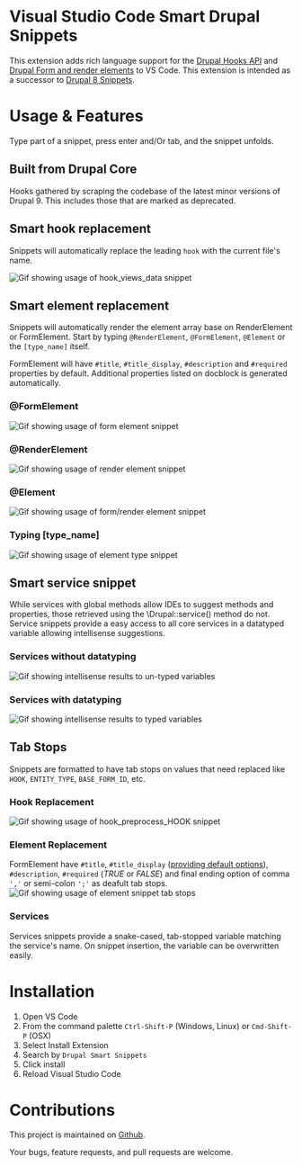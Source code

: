 # Visual Studio Code Smart Drupal Snippets

This extension adds rich language support for the
[Drupal Hooks API](https://api.drupal.org/api/drupal/core%21core.api.php/group/hooks) and [Drupal Form and render elements](https://api.drupal.org/api/drupal/elements)
to VS Code. This extension is intended as a successor to
[Drupal 8 Snippets](https://marketplace.visualstudio.com/items?itemName=dssiqueira.drupal-8-snippets).

# Usage & Features
Type part of a snippet, press enter and/Or tab, and the snippet unfolds.

## Built from Drupal Core
Hooks gathered by scraping the codebase of the latest minor versions of Drupal 9. This includes those that are marked as deprecated.

## Smart hook replacement
Snippets will automatically replace the leading `hook` with the current file's name.

![Gif showing usage of hook_views_data snippet](https://raw.githubusercontent.com/andy-blum/smart-drupal-snippets/main/images/views_data.gif)

## Smart element replacement
Snippets will automatically render the element array base on RenderElement or FormElement. Start by typing `@RenderElement`, `@FormElement`, `@Element` or the `[type_name]` itself.

FormElement will have `#title`, `#title_display`, `#description` and `#required` properties by default. Additional properties listed on docblock is generated automatically.

### @FormElement
![Gif showing usage of form element snippet](images/form_element_snippet.gif)

### @RenderElement
![Gif showing usage of render element snippet](images/render_element_snippet.gif)

### @Element
![Gif showing usage of form/render element snippet](images/element_prefix.gif)


### Typing [type_name]
![Gif showing usage of element type snippet](images/element_type.gif)

## Smart service snippet
While services with global methods allow IDEs to suggest methods and properties, those retrieved using the \Drupal::service() method do not. Service snippets provide a easy access to all core services in a datatyped variable allowing intellisense suggestions.

### Services without datatyping
![Gif showing intellisense results to un-typed variables](images/services_without_snippets.gif)

### Services with datatyping
![Gif showing intellisense results to typed variables](images/services_with_snippets.gif)

## Tab Stops
Snippets are formatted to have tab stops on values that need replaced like `HOOK`,
`ENTITY_TYPE`, `BASE_FORM_ID`, etc.

### Hook Replacement
![Gif showing usage of hook_preprocess_HOOK snippet](https://raw.githubusercontent.com/andy-blum/smart-drupal-snippets/main/images/preprocess.gif )

### Element Replacement
FormElement have `#title`, `#title_display` ([providing default options](https://www.drupal.org/docs/drupal-apis/form-api/form-render-elements)), `#description`, `#required` (*TRUE* or *FALSE*) and final ending option of comma `','` or semi-colon `';'` as deafult tab stops.
![Gif showing usage of element snippet tab stops](images/element_tabstop_options.gif)

### Services
Services snippets provide a snake-cased, tab-stopped variable matching the service's name. On snippet insertion, the variable can be overwritten easily.

# Installation

1. Open VS Code
2. From the command palette `Ctrl-Shift-P` (Windows, Linux) or `Cmd-Shift-P` (OSX)
3. Select Install Extension
4. Search by `Drupal Smart Snippets`
5. Click install
6. Reload Visual Studio Code

# Contributions
This project is maintained on
[Github](https://github.com/andy-blum/smart-drupal-snippets).

Your bugs, feature requests, and pull requests are welcome.
